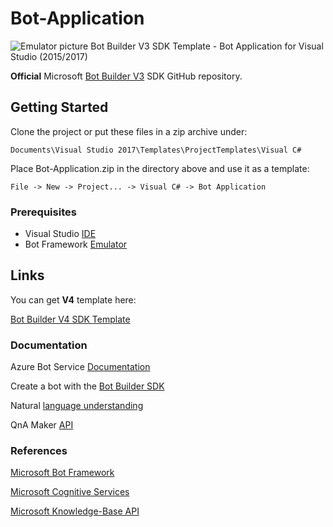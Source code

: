 # Bot-Application
![Emulator picture](https://docs.microsoft.com/en-us/azure/bot-service/media/emulator-v4/emulator-welcome.png?raw=true)
Bot Builder V3 SDK Template - Bot Application for Visual Studio (2015/2017)

**Official** Microsoft [Bot Builder V3](https://github.com/microsoft/botbuilder-v3) SDK GitHub repository.

## Getting Started

Clone the project or put these files in a zip archive under:

```
Documents\Visual Studio 2017\Templates\ProjectTemplates\Visual C#
```

Place Bot-Application.zip in the directory above and use it as a template:

```
File -> New -> Project... -> Visual C# -> Bot Application
```

### Prerequisites

* Visual Studio [IDE](https://visualstudio.microsoft.com/)
* Bot Framework [Emulator](https://github.com/Microsoft/BotFramework-Emulator/wiki/Getting-Started)

## Links

You can get **V4** template here:

[Bot Builder V4 SDK Template](https://botbuilder.myget.org/feed/aitemplates/package/vsix/BotBuilderV4.fbe0fc50-a6f1-4500-82a2-189314b7bea2)


### Documentation

Azure Bot Service [Documentation](https://docs.microsoft.com/en-us/azure/bot-service/?view=azure-bot-service-4.0)

Create a bot with the [Bot Builder SDK](https://docs.microsoft.com/en-us/azure/bot-service/dotnet/bot-builder-dotnet-sdk-quickstart?view=azure-bot-service-4.0)

Natural [language understanding](https://docs.microsoft.com/en-us/azure/cognitive-services/luis/what-is-luis)

QnA Maker [API](https://docs.microsoft.com/en-us/azure/cognitive-services/qnamaker/overview/overview)

### References

[Microsoft Bot Framework](https://dev.botframework.com)

[Microsoft Cognitive Services](https://www.luis.ai)

[Microsoft Knowledge-Base API](https://www.qnamaker.ai)


